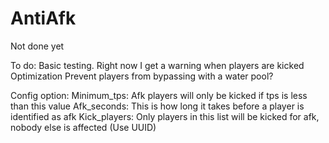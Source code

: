 # AntiAfk

Not done yet

To do:
  Basic testing. Right now I get a warning when players are kicked
  Optimization
  Prevent players from bypassing with a water pool?
  
 Config option:
  Minimum_tps: Afk players will only be kicked if tps is less than this value
  Afk_seconds: This is how long it takes before a player is identified as afk
  Kick_players: Only players in this list will be kicked for afk, nobody else is affected (Use UUID)
